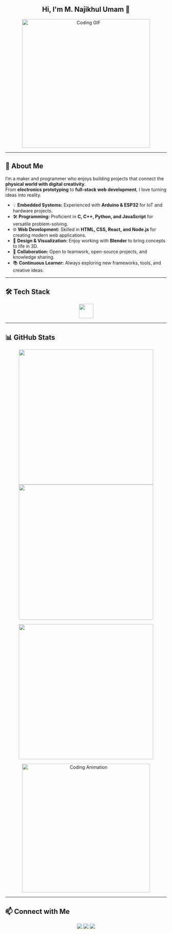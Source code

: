 <h2 align="center">
  Hi, I'm M. Najikhul Umam 👋
</h2>

<p align="center">
  <img src="https://media.giphy.com/media/qgQUggAC3Pfv687qPC/giphy.gif" width="400" alt="Coding GIF"/>
</p>

---

## 🚀 About Me
I’m a maker and programmer who enjoys building projects that connect the **physical world with digital creativity**.  
From **electronics prototyping** to **full-stack web development**, I love turning ideas into reality.

- 💡 **Embedded Systems:** Experienced with **Arduino & ESP32** for IoT and hardware projects.  
- 🛠 **Programming:** Proficient in **C, C++, Python, and JavaScript** for versatile problem-solving.  
- 🌐 **Web Development:** Skilled in **HTML, CSS, React, and Node.js** for creating modern web applications.  
- 🎨 **Design & Visualization:** Enjoy working with **Blender** to bring concepts to life in 3D.  
- 🤝 **Collaboration:** Open to teamwork, open-source projects, and knowledge sharing.  
- 📚 **Continuous Learner:** Always exploring new frameworks, tools, and creative ideas.  


---

## 🛠️ Tech Stack
<p align="center">
  <img src="https://skillicons.dev/icons?i=github,arduino,c,cpp,python,javascript,html,css,react,nodejs,blender" height="45" />
</p>

---

## 📊 GitHub Stats
<p align="center">
  <img src="https://github-readme-stats.vercel.app/api?username=Najikhul&show_icons=true&theme=radical" width="420"/>
  <img src="https://github-readme-streak-stats.herokuapp.com/?user=Najikhul&theme=radical" width="420"/>
</p>
<p align="center">
  <img src="https://github-readme-stats.vercel.app/api/top-langs/?username=Najikhul&layout=compact&theme=radical" width="420"/>
</p>

<p align="center">
  <img src="https://media.giphy.com/media/ZVik7pBtu9dNS/giphy.gif" width="400" alt="Coding Animation"/>
</p>

---

## 📫 Connect with Me
<p align="center">
  <a href="mailto:mnajikhul16@gmail.com"><img src="https://img.shields.io/badge/-Email-333?style=flat&logo=gmail"></a>
  <a href="https://linkedin.com/in/yourlinkedin"><img src="https://img.shields.io/badge/-LinkedIn-333?style=flat&logo=linkedin"></a>
  <a href="https://instagram.com/oemam.mhmmd_"><img src="https://img.shields.io/badge/-Instagram-333?style=flat&logo=instagram"></a>
</p>
